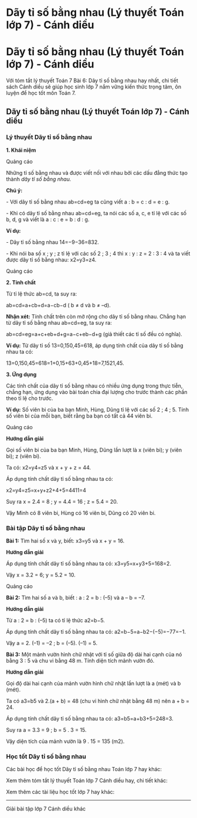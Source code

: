 # Dãy tỉ số bằng nhau (Lý thuyết Toán lớp 7) - Cánh diều

# Dãy tỉ số bằng nhau (Lý thuyết Toán lớp 7) - Cánh diều

Với tóm tắt lý thuyết Toán 7 Bài 6: Dãy tỉ số bằng nhau hay nhất, chi tiết sách Cánh diều sẽ giúp học sinh lớp 7 nắm vững kiến thức trọng tâm, ôn luyện để học tốt môn Toán 7.

## Dãy tỉ số bằng nhau (Lý thuyết Toán lớp 7) - Cánh diều

### **Lý thuyết Dãy tỉ số bằng nhau**

**1\. Khái niệm**

Quảng cáo

Những tỉ số bằng nhau và được viết nối với nhau bởi các dấu đẳng thức tạo thành _dãy tỉ số bằng nhau._

**Chú ý:**

\- Với dãy tỉ số bằng nhau ab=cd=eg ta cũng viết a : b = c : d = e : g.

\- Khi có dãy tỉ số bằng nhau ab=cd=eg, ta nói các số a, c, e tỉ lệ với các số b, d, g và viết là a : c : e = b : d : g.

**Ví dụ:**

\- Dãy tỉ số bằng nhau 14=−9−36=832.

\- Khi nói ba số x ; y ; z tỉ lệ với các số 2 ; 3 ; 4 thì x : y : z = 2 : 3 : 4 và ta viết được dãy tỉ số bằng nhau: x2=y3=z4.

Quảng cáo

**2\. Tính chất**

Từ tỉ lệ thức ab=cd, ta suy ra:

ab=cd=a+cb+d=a−cb−d ( b ≠ d và b ≠ –d).

**Nhận xét:** Tính chất trên còn mở rộng cho dãy tỉ số bằng nhau. Chẳng hạn từ dãy tỉ số bằng nhau ab=cd=eg, ta suy ra: 

ab=cd=eg=a+c+eb+d+g=a−c+eb−d+g (giả thiết các tỉ số đều có nghĩa).

**Ví dụ:** Từ dãy tỉ số 13=0,150,45=618, áp dụng tính chất của dãy tỉ số bằng nhau ta có:

13=0,150,45=618=1+0,15+63+0,45+18=7,1521,45.

**3\. Ứng dụng**

Các tính chất của dãy tỉ số bằng nhau có nhiều ứng dụng trong thực tiễn, chẳng hạn, ứng dụng vào bài toán chia đại lượng cho trước thành các phần theo tỉ lệ cho trước.

**Ví dụ:** Số viên bi của ba bạn Minh, Hùng, Dũng tỉ lệ với các số 2 ; 4 ; 5. Tính số viên bi của mỗi bạn, biết rằng ba bạn có tất cả 44 viên bi.

Quảng cáo

**Hướng dẫn giải**

Gọi số viên bi của ba bạn Minh, Hùng, Dũng lần lượt là x (viên bi); y (viên bi); z (viên bi).

Ta có: x2=y4=z5 và x + y + z = 44.

Áp dụng tính chất dãy tỉ số bằng nhau ta có:

x2=y4=z5=x+y+z2+4+5=4411=4

Suy ra x = 2.4 = 8 ; y = 4.4 = 16 ; z = 5.4 = 20.

Vậy Minh có 8 viên bi, Hùng có 16 viên bi, Dũng có 20 viên bi.

### **Bài tập Dãy tỉ số bằng nhau**

**Bài 1:** Tìm hai số x và y, biết: x3=y5 và x + y = 16.

**Hướng dẫn giải**

Áp dụng tính chất dãy tỉ số bằng nhau ta có: x3=y5=x+y3+5=168=2.

Vậy x = 3.2 = 6; y = 5.2 = 10.

Quảng cáo

**Bài 2:** Tìm hai số a và b, biết : a : 2 = b : (–5) và a – b = –7.

**Hướng dẫn giải**

Từ a : 2 = b : (–5) ta có tỉ lệ thức a2=b−5.

Áp dụng tính chất dãy tỉ số bằng nhau ta có: a2=b−5=a−b2−(−5)=−77=−1.

Vậy a = 2. (–1) = –2 ; b = (–5). (–1) = 5.

**Bài 3:** Một mảnh vườn hình chữ nhật với tỉ số giữa độ dài hai cạnh của nó bằng 3 : 5 và chu vi bằng 48 m. Tính diện tích mảnh vườn đó.

**Hướng dẫn giải**

Gọi độ dài hai cạnh của mảnh vườn hình chữ nhật lần lượt là a (mét) và b (mét).

Ta có a3=b5 và 2.(a + b) = 48 (chu vi hình chữ nhật bằng 48 m) nên a + b = 24. 

Áp dụng tính chất dãy tỉ số bằng nhau ta có: a3=b5=a+b3+5=248=3.

Suy ra a = 3.3 = 9 ; b = 5 . 3 = 15.

Vậy diện tích của mảnh vườn là 9 . 15 = 135 (m2).

### **Học tốt Dãy tỉ số bằng nhau**

Các bài học để học tốt Dãy tỉ số bằng nhau Toán lớp 7 hay khác:

Xem thêm tóm tắt lý thuyết Toán lớp 7 Cánh diều hay, chi tiết khác:

Xem thêm các tài liệu học tốt lớp 7 hay khác:

* * *

Giải bài tập lớp 7 Cánh diều khác
